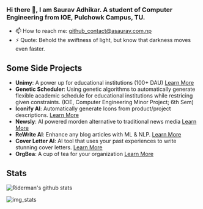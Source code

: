### Hi there 👋, I am Saurav Adhikar. A student of Computer Engineering from IOE, Pulchowk Campus, TU.

- 📫 How to reach me: github_contact@asaurav.com.np
- ⚡ Quote: Behold the swiftness of light, but know that darkness moves even faster. 

## Some Side Projects
- **Unimy**: A power up for educational institutions (100+ DAU) [Learn More](https://www.asaurav.com.np/2023/04/30/introducing-unimy/) 
- **Genetic Scheduler**: Using genetic algorithms to automatically generate flexible academic schedule for educational institutions while restricing given constraints. (IOE, Computer Engineering Minor Project; 6th Sem)
- **Iconify AI**: Automatically generate Icons from product/project descriptions. [Learn More](https://www.asaurav.com.np/2023/05/05/introducing-iconify-ai-the-easiest-way-to-generate-icons-for-your-projects/) 
- **Newsly**: AI powered morden alternative to traditional news media [Learn More](https://www.asaurav.com.np/2023/03/30/introducing-newsly/) 
- **ReWrite AI**: Enhance any blog articles with ML & NLP. [Learn More](https://www.youtube.com/watch?v=hcU6VXxncNc)
- **Cover Letter AI**: AI tool that uses your past experiences to write stunning cover letters. [Learn More](https://www.youtube.com/watch?v=yMKW-jaMClg)
- **OrgBea**: A cup of tea for your organization [Learn More](https://www.asaurav.com.np/2023/04/30/introducing-orgbea/) 

## Stats
![Riderman's github stats](https://github-readme-stats.vercel.app/api?username=ersauravadhikari&show_icons=true&hide_border=true)

![img_stats](https://github-readme-stats.vercel.app/api/top-langs/?username=ersauravadhikari&layout=compact&langs_count=8)
